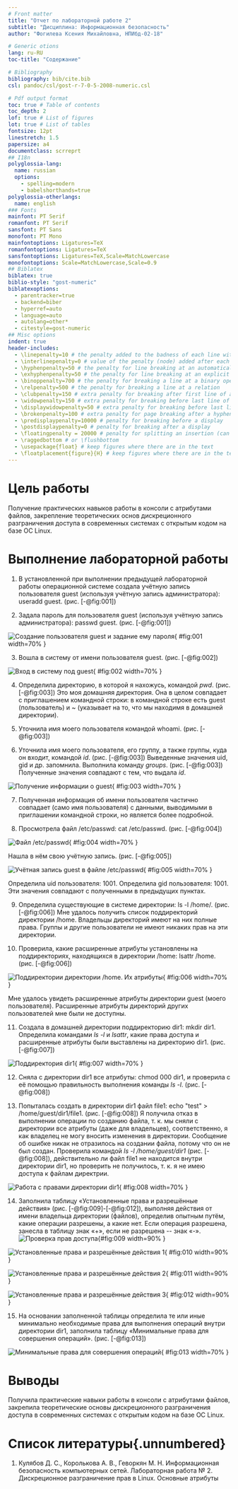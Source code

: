 ```yaml
---
# Front matter
title: "Отчет по лабораторной работе 2"
subtitle: "Дисциплина: Информационная безопасность"
author: "Фогилева Ксения Михайловна, НПИбд-02-18"

# Generic otions
lang: ru-RU
toc-title: "Содержание"

# Bibliography
bibliography: bib/cite.bib
csl: pandoc/csl/gost-r-7-0-5-2008-numeric.csl

# Pdf output format
toc: true # Table of contents
toc_depth: 2
lof: true # List of figures
lot: true # List of tables
fontsize: 12pt
linestretch: 1.5
papersize: a4
documentclass: scrreprt
## I18n
polyglossia-lang:
  name: russian
  options:
	- spelling=modern
	- babelshorthands=true
polyglossia-otherlangs:
  name: english
### Fonts
mainfont: PT Serif
romanfont: PT Serif
sansfont: PT Sans
monofont: PT Mono
mainfontoptions: Ligatures=TeX
romanfontoptions: Ligatures=TeX
sansfontoptions: Ligatures=TeX,Scale=MatchLowercase
monofontoptions: Scale=MatchLowercase,Scale=0.9
## Biblatex
biblatex: true
biblio-style: "gost-numeric"
biblatexoptions:
  - parentracker=true
  - backend=biber
  - hyperref=auto
  - language=auto
  - autolang=other*
  - citestyle=gost-numeric
## Misc options
indent: true
header-includes:
  - \linepenalty=10 # the penalty added to the badness of each line within a paragraph (no associated penalty node) Increasing the value makes tex try to have fewer lines in the paragraph.
  - \interlinepenalty=0 # value of the penalty (node) added after each line of a paragraph.
  - \hyphenpenalty=50 # the penalty for line breaking at an automatically inserted hyphen
  - \exhyphenpenalty=50 # the penalty for line breaking at an explicit hyphen
  - \binoppenalty=700 # the penalty for breaking a line at a binary operator
  - \relpenalty=500 # the penalty for breaking a line at a relation
  - \clubpenalty=150 # extra penalty for breaking after first line of a paragraph
  - \widowpenalty=150 # extra penalty for breaking before last line of a paragraph
  - \displaywidowpenalty=50 # extra penalty for breaking before last line before a display math
  - \brokenpenalty=100 # extra penalty for page breaking after a hyphenated line
  - \predisplaypenalty=10000 # penalty for breaking before a display
  - \postdisplaypenalty=0 # penalty for breaking after a display
  - \floatingpenalty = 20000 # penalty for splitting an insertion (can only be split footnote in standard LaTeX)
  - \raggedbottom # or \flushbottom
  - \usepackage{float} # keep figures where there are in the text
  - \floatplacement{figure}{H} # keep figures where there are in the text
---
```


# Цель работы

Получение практических навыков работы в консоли с атрибутами файлов, закрепление теоретических основ дискреционного разграничения доступа в современных 
системах с открытым кодом на базе ОС Linux.

# Выполнение лабораторной работы

1. В установленной при выполнении предыдущей лабораторной работы операционной системе создала учётную запись пользователя guest (используя учётную запись 
администратора): useradd guest. (рис. [-@fig:001])

2. Задала пароль для пользователя guest (используя учётную запись администратора): passwd guest. (рис. [-@fig:001])

![Создание пользователя guest и задание ему пароля](image/1.jpg){ #fig:001 width=70% }

3. Вошла в систему от имени пользователя guest. (рис. [-@fig:002])

![Вход в систему под guest](image/2.jpg){ #fig:002 width=70% }

4. Определила директорию, в которой я нахожусь, командой *pwd*. (рис. [-@fig:003]) Это моя домашняя директория. Она в целом совпадает с приглашением командной 
строки: в командной строке есть guest (пользователь) и ~ (указывает на то, что мы находимя в домашней директории).

5. Уточнила имя моего пользователя командой whoami. (рис. [-@fig:003])

6. Уточнила имя моего пользователя, его группу, а также группы, куда он входит, командой *id*. (рис. [-@fig:003]) Выведенные значения uid, gid и др. 
запомнила. Выполнила команду *groups*. (рис. [-@fig:003]) Полученные значения совпадают с тем, что выдала *id*.

![Получение информации о guest](image/3.jpg){ #fig:003 width=70% }

7. Полученная информация об имени пользователя частично совпадает (само имя пользователя) с данными, выводимыми в приглашении командной строки, но является 
более подробной.

8. Просмотрела файл /etc/passwd: cat /etc/passwd. (рис. [-@fig:004]) 

![Файл /etc/passwd](image/4.jpg){ #fig:004 width=70% }

Нашла в нём свою учётную запись. (рис. [-@fig:005]) 

![Учётная запись guest в файле /etc/passwd](image/5.jpg){ #fig:005 width=70% }

Определила uid пользователя: 1001. Определила gid пользователя: 1001. Эти значения совпадают с полученными в предыдущих пунктах.

9. Определила существующие в системе директории: ls -l /home/. (рис. [-@fig:006]) Мне удалось получить список поддиректорий директории /home. Владельцы 
директорий имеют на них полные права. Группы и другие пользователи не имеют никаких прав на эти директории.

10. Проверила, какие расширенные атрибуты установлены на поддиректориях, находящихся в директории /home: lsattr /home. (рис. [-@fig:006]) 

![Поддиректории директории /home. Их атрибуты](image/6.jpg){ #fig:006 width=70% }

Мне удалось увидеть расширенные атрибуты директории guest (моего пользователя). Расширенные атрибуты директорий других пользователей мне были не доступны.

11. Создала в домашней директории поддиректорию dir1: mkdir dir1. Определила командами *ls -l* и *lsattr*, какие права доступа и расширенные атрибуты были 
выставлены на директорию dir1. (рис. [-@fig:007])

![Поддиректория dir1](image/7.jpg){ #fig:007 width=70% }

12. Сняла с директории dir1 все атрибуты: chmod 000 dir1, и проверила с её помощью правильность выполнения команды *ls -l*. (рис. [-@fig:008])

13. Попыталась создать в директории dir1 файл file1: echo "test" > /home/guest/dir1/file1. (рис. [-@fig:008]) Я получила отказ в выполнении операции по 
созданию файла, т. к. мы сняли с директории все атрибуты (даже для владельцев), соответственно, я как владелец не могу вносить изменения в директории. 
Сообщение об ошибке никак не отразилось на создании файла, потому что он не был создан. Проверила командой *ls -l /home/guest/dir1* (рис. [-@fig:008]), 
действительно ли файл file1 не находится внутри директории dir1, но проверить не получилось, т. к. я не имею доступа к файлам директрии.

![Работа с правами директории dir1](image/8.jpg){ #fig:008 width=70% }

14. Заполнила таблицу «Установленные права и разрешённые действия» (рис. [-@fig:009]-[-@fig:012]), выполняя действия от имени владельца директории (файлов), определив 
опытным путём, какие операции разрешены, а какие нет. Если операция разрешена, занесла в таблицу знак «+», если не разрешена -- знак «-».
![Проверка прав доступа](image/9.jpg){#fig:009 width=90% }

![Установленные права и разрешённые действия 1](image/10.jpg){ #fig:010 width=90% }

![Установленные права и разрешённые действия 2](image/11.jpg){ #fig:011 width=90% }

![Установленные права и разрешённые действия 3](image/12.jpg){ #fig:012 width=90% }

15. На основании заполненной таблицы определила те или иные минимально необходимые права для выполнения операций внутри директории dir1, заполнила таблицу
«Минимальные права для совершения операций». (рис. [-@fig:013])

![Минимальные права для совершения операций](image/13.jpg){ #fig:013 width=70% }

# Выводы

Получила практические навыки работы в консоли с атрибутами файлов, закрепила теоретические основы дискреционного разграничения доступа в современных 
системах с открытым кодом на базе ОС Linux.

# Список литературы{.unnumbered}

1. Кулябов Д. С., Королькова А. В., Геворкян М. Н. Информационная безопасность компьютерных сетей. Лабораторная работа № 2. Дискреционное разграничение прав 
в Linux. Основные атрибуты